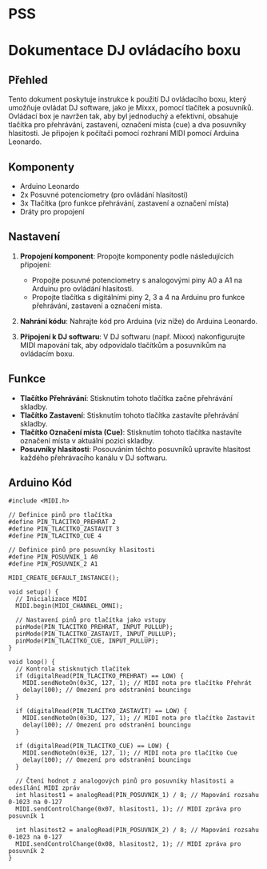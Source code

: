 # PSS

# Dokumentace DJ ovládacího boxu

## Přehled

Tento dokument poskytuje instrukce k použití DJ ovládacího boxu, který umožňuje ovládat DJ software, jako je Mixxx, pomocí tlačítek a posuvníků. Ovládací box je navržen tak, aby byl jednoduchý a efektivní, obsahuje tlačítka pro přehrávání, zastavení, označení místa (cue) a dva posuvníky hlasitosti. Je připojen k počítači pomocí rozhraní MIDI pomocí Arduina Leonardo.

## Komponenty

- Arduino Leonardo
- 2x Posuvné potenciometry (pro ovládání hlasitosti)
- 3x Tlačítka (pro funkce přehrávání, zastavení a označení místa)
- Dráty pro propojení

## Nastavení

1. **Propojení komponent**: Propojte komponenty podle následujících připojení:
   - Propojte posuvné potenciometry s analogovými piny A0 a A1 na Arduinu pro ovládání hlasitosti.
   - Propojte tlačítka s digitálními piny 2, 3 a 4 na Arduinu pro funkce přehrávání, zastavení a označení místa.

2. **Nahrání kódu**: Nahrajte kód pro Arduina (viz níže) do Arduina Leonardo.

3. **Připojení k DJ softwaru**: V DJ softwaru (např. Mixxx) nakonfigurujte MIDI mapování tak, aby odpovídalo tlačítkům a posuvníkům na ovládacím boxu.

## Funkce

- **Tlačítko Přehrávání**: Stisknutím tohoto tlačítka začne přehrávání skladby.
- **Tlačítko Zastavení**: Stisknutím tohoto tlačítka zastavíte přehrávání skladby.
- **Tlačítko Označení místa (Cue)**: Stisknutím tohoto tlačítka nastavíte označení místa v aktuální pozici skladby.
- **Posuvníky hlasitosti**: Posouváním těchto posuvníků upravíte hlasitost každého přehrávacího kanálu v DJ softwaru.

## Arduino Kód

```arduino
#include <MIDI.h>

// Definice pinů pro tlačítka
#define PIN_TLACITKO_PREHRAT 2
#define PIN_TLACITKO_ZASTAVIT 3
#define PIN_TLACITKO_CUE 4

// Definice pinů pro posuvníky hlasitosti
#define PIN_POSUVNIK_1 A0
#define PIN_POSUVNIK_2 A1

MIDI_CREATE_DEFAULT_INSTANCE();

void setup() {
  // Inicializace MIDI
  MIDI.begin(MIDI_CHANNEL_OMNI);

  // Nastavení pinů pro tlačítka jako vstupy
  pinMode(PIN_TLACITKO_PREHRAT, INPUT_PULLUP);
  pinMode(PIN_TLACITKO_ZASTAVIT, INPUT_PULLUP);
  pinMode(PIN_TLACITKO_CUE, INPUT_PULLUP);
}

void loop() {
  // Kontrola stisknutých tlačítek
  if (digitalRead(PIN_TLACITKO_PREHRAT) == LOW) {
    MIDI.sendNoteOn(0x3C, 127, 1); // MIDI nota pro tlačítko Přehrát
    delay(100); // Omezení pro odstranění bouncingu
  }

  if (digitalRead(PIN_TLACITKO_ZASTAVIT) == LOW) {
    MIDI.sendNoteOn(0x3D, 127, 1); // MIDI nota pro tlačítko Zastavit
    delay(100); // Omezení pro odstranění bouncingu
  }

  if (digitalRead(PIN_TLACITKO_CUE) == LOW) {
    MIDI.sendNoteOn(0x3E, 127, 1); // MIDI nota pro tlačítko Cue
    delay(100); // Omezení pro odstranění bouncingu
  }

  // Čtení hodnot z analogových pinů pro posuvníky hlasitosti a odesílání MIDI zpráv
  int hlasitost1 = analogRead(PIN_POSUVNIK_1) / 8; // Mapování rozsahu 0-1023 na 0-127
  MIDI.sendControlChange(0x07, hlasitost1, 1); // MIDI zpráva pro posuvník 1

  int hlasitost2 = analogRead(PIN_POSUVNIK_2) / 8; // Mapování rozsahu 0-1023 na 0-127
  MIDI.sendControlChange(0x08, hlasitost2, 1); // MIDI zpráva pro posuvník 2
}
